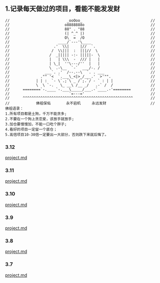 ## 1.记录每天做过的项目，看能不能发发财

```shell
//                          _ooOoo_                               //
//                         o8888888o                              //
//                         88" . "88                              //
//                         (| ^_^ |)                              //
//                         O\  =  /O                              //
//                      ____/`---'\____                           //
//                    .'  \\|     |//  `.                         //
//                   /  \\|||  :  |||//  \                        //
//                  /  _||||| -:- |||||-  \                       //
//                  |   | \\\  -  /// |   |                       //
//                  | \_|  ''\---/''  |   |                       //
//                  \  .-\__  `-`  ___/-. /                       //
//                ___`. .'  /--.--\  `. . ___                     //
//              ."" '<  `.___\_<|>_/___.'  >'"".                  //
//            | | :  `- \`.;`\ _ /`;.`/ - ` : | |                 //
//            \  \ `-.   \_ __\ /__ _/   .-` /  /                 //
//      ========`-.____`-.___\_____/___.-`____.-'========         //
//                           `=---='                              //
//      ^^^^^^^^^^^^^^^^^^^^^^^^^^^^^^^^^^^^^^^^^^^^^^^^^^        //
//            佛祖保佑       永不宕机     永远发财                    //
佛祖语录：
1.所有项目都是土狗，千万不能贪多;
2.不要在一个狗上贪恋爱，该放手就放手;
3.加仓要慢慢加，不能一口吃个胖子;
4.看好的项目一定留一个底仓；
5.高倍项目10-30倍一定要出一大部分，否则跌下来就后悔了。
```

### 3.12

[project.md](2024%2F3-month%2F12-day%2Fproject.md)
### 3.11

[project.md](2024%2F3-month%2F11-day%2Fproject.md)

### 3.10

[project.md](2024%2F3-month%2F10-day%2Fproject.md)

### 3.9

[project.md](2024%2F3-month%2F9-day%2Fproject.md)

### 3.8

[project.md](2024%2F3-month%2F8-day%2Fproject.md)

### 3.7

[project.md](2024%2F3-month%2F7-day%2Fproject.md)